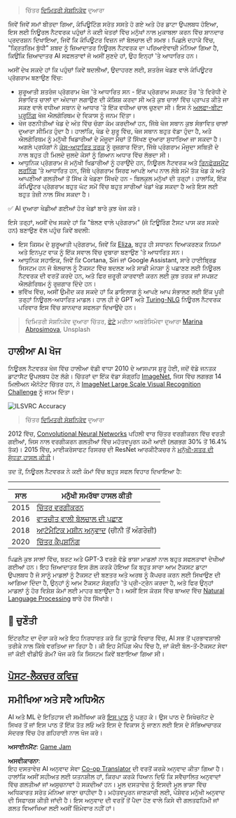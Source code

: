 <!--
CO_OP_TRANSLATOR_METADATA:
{
  "original_hash": "5d1cbc67a9690adb5b33adf297794087",
  "translation_date": "2025-08-26T08:59:22+00:00",
  "source_file": "lessons/1-Intro/README.md",
  "language_code": "pa"
}
-->
> ਚਿੱਤਰ [ਦਿਮਿਤਰੀ ਸੋਸ਼ਨਿਕੋਵ](http://soshnikov.com) ਦੁਆਰਾ

ਜਿਵੇਂ ਜਿਵੇਂ ਸਮਾਂ ਬੀਤਦਾ ਗਿਆ, ਕੰਪਿਊਟਿੰਗ ਸਰੋਤ ਸਸਤੇ ਹੋ ਗਏ ਅਤੇ ਹੋਰ ਡਾਟਾ ਉਪਲਬਧ ਹੋਇਆ, ਇਸ ਲਈ ਨਿਊਰਲ ਨੈਟਵਰਕ ਪਹੁੰਚਾਂ ਨੇ ਕਈ ਖੇਤਰਾਂ ਵਿੱਚ ਮਨੁੱਖਾਂ ਨਾਲ ਮੁਕਾਬਲਾ ਕਰਨ ਵਿੱਚ ਸ਼ਾਨਦਾਰ ਪ੍ਰਦਰਸ਼ਨ ਦਿਖਾਇਆ, ਜਿਵੇਂ ਕਿ ਕੰਪਿਊਟਰ ਵਿਜ਼ਨ ਜਾਂ ਬੋਲਚਾਲ ਦੀ ਸਮਝ। ਪਿਛਲੇ ਦਹਾਕੇ ਵਿੱਚ, "ਕ੍ਰਿਤਰਿਮ ਬੁੱਧੀ" ਸ਼ਬਦ ਨੂੰ ਜ਼ਿਆਦਾਤਰ ਨਿਊਰਲ ਨੈਟਵਰਕ ਦਾ ਪਰਿਆਏਵਾਚੀ ਮੰਨਿਆ ਗਿਆ ਹੈ, ਕਿਉਂਕਿ ਜ਼ਿਆਦਾਤਰ AI ਸਫਲਤਾਵਾਂ ਜੋ ਅਸੀਂ ਸੁਣਦੇ ਹਾਂ, ਉਹ ਇਨ੍ਹਾਂ 'ਤੇ ਆਧਾਰਿਤ ਹਨ।

ਅਸੀਂ ਦੇਖ ਸਕਦੇ ਹਾਂ ਕਿ ਪਹੁੰਚਾਂ ਕਿਵੇਂ ਬਦਲੀਆਂ, ਉਦਾਹਰਣ ਲਈ, ਸ਼ਤਰੰਜ ਖੇਡਣ ਵਾਲੇ ਕੰਪਿਊਟਰ ਪ੍ਰੋਗਰਾਮ ਬਣਾਉਣ ਵਿੱਚ:

* ਸ਼ੁਰੂਆਤੀ ਸ਼ਤਰੰਜ ਪ੍ਰੋਗਰਾਮ ਖੋਜ 'ਤੇ ਆਧਾਰਿਤ ਸਨ - ਇੱਕ ਪ੍ਰੋਗਰਾਮ ਸਪਸ਼ਟ ਤੌਰ 'ਤੇ ਵਿਰੋਧੀ ਦੇ ਸੰਭਾਵਿਤ ਚਾਲਾਂ ਦਾ ਅੰਦਾਜ਼ਾ ਲਗਾਉਣ ਦੀ ਕੋਸ਼ਿਸ਼ ਕਰਦਾ ਸੀ ਅਤੇ ਕੁਝ ਚਾਲਾਂ ਵਿੱਚ ਪ੍ਰਾਪਤ ਕੀਤੇ ਜਾ ਸਕਣ ਵਾਲੇ ਵਧੀਆ ਸਥਾਨ ਦੇ ਆਧਾਰ 'ਤੇ ਇੱਕ ਵਧੀਆ ਚਾਲ ਚੁਣਦਾ ਸੀ। ਇਸ ਨੇ [ਅਲਫਾ-ਬੀਟਾ ਪ੍ਰੂਨਿੰਗ](https://en.wikipedia.org/wiki/Alpha%E2%80%93beta_pruning) ਖੋਜ ਐਲਗੋਰਿਥਮ ਦੇ ਵਿਕਾਸ ਨੂੰ ਜਨਮ ਦਿੱਤਾ।
* ਖੋਜ ਰਣਨੀਤੀਆਂ ਖੇਡ ਦੇ ਅੰਤ ਵਿੱਚ ਚੰਗਾ ਕੰਮ ਕਰਦੀਆਂ ਹਨ, ਜਿੱਥੇ ਖੋਜ ਸਥਾਨ ਕੁਝ ਸੰਭਾਵਿਤ ਚਾਲਾਂ ਦੁਆਰਾ ਸੀਮਿਤ ਹੁੰਦਾ ਹੈ। ਹਾਲਾਂਕਿ, ਖੇਡ ਦੇ ਸ਼ੁਰੂ ਵਿੱਚ, ਖੋਜ ਸਥਾਨ ਬਹੁਤ ਵੱਡਾ ਹੁੰਦਾ ਹੈ, ਅਤੇ ਐਲਗੋਰਿਥਮ ਨੂੰ ਮਨੁੱਖੀ ਖਿਡਾਰੀਆਂ ਦੇ ਮੌਜੂਦਾ ਮੈਚਾਂ ਤੋਂ ਸਿੱਖਣ ਦੁਆਰਾ ਸੁਧਾਰਿਆ ਜਾ ਸਕਦਾ ਹੈ। ਅਗਲੇ ਪ੍ਰਯੋਗਾਂ ਨੇ [ਕੇਸ-ਅਧਾਰਿਤ ਤਰਕ](https://en.wikipedia.org/wiki/Case-based_reasoning) ਨੂੰ ਰੁਜ਼ਗਾਰ ਦਿੱਤਾ, ਜਿੱਥੇ ਪ੍ਰੋਗਰਾਮ ਮੌਜੂਦਾ ਸਥਿਤੀ ਦੇ ਨਾਲ ਬਹੁਤ ਹੀ ਮਿਲਦੇ ਜੁਲਦੇ ਕੇਸਾਂ ਨੂੰ ਗਿਆਨ ਅਧਾਰ ਵਿੱਚ ਲੱਭਦਾ ਸੀ।
* ਆਧੁਨਿਕ ਪ੍ਰੋਗਰਾਮ ਜੋ ਮਨੁੱਖੀ ਖਿਡਾਰੀਆਂ ਨੂੰ ਹਰਾਉਂਦੇ ਹਨ, ਨਿਊਰਲ ਨੈਟਵਰਕ ਅਤੇ [ਰਿਨਫੋਰਸਮੈਂਟ ਲਰਨਿੰਗ](https://en.wikipedia.org/wiki/Reinforcement_learning) 'ਤੇ ਆਧਾਰਿਤ ਹਨ, ਜਿੱਥੇ ਪ੍ਰੋਗਰਾਮ ਸਿਰਫ ਆਪਣੇ ਆਪ ਨਾਲ ਲੰਬੇ ਸਮੇਂ ਤੱਕ ਖੇਡ ਕੇ ਅਤੇ ਆਪਣੀਆਂ ਗਲਤੀਆਂ ਤੋਂ ਸਿੱਖ ਕੇ ਖੇਡਣਾ ਸਿੱਖਦੇ ਹਨ - ਬਿਲਕੁਲ ਮਨੁੱਖਾਂ ਦੀ ਤਰ੍ਹਾਂ। ਹਾਲਾਂਕਿ, ਇੱਕ ਕੰਪਿਊਟਰ ਪ੍ਰੋਗਰਾਮ ਬਹੁਤ ਘੱਟ ਸਮੇਂ ਵਿੱਚ ਬਹੁਤ ਸਾਰੀਆਂ ਖੇਡਾਂ ਖੇਡ ਸਕਦਾ ਹੈ ਅਤੇ ਇਸ ਲਈ ਬਹੁਤ ਤੇਜ਼ੀ ਨਾਲ ਸਿੱਖ ਸਕਦਾ ਹੈ।

✅ AI ਦੁਆਰਾ ਖੇਡੀਆਂ ਗਈਆਂ ਹੋਰ ਖੇਡਾਂ ਬਾਰੇ ਕੁਝ ਖੋਜ ਕਰੋ।

ਇਸੇ ਤਰ੍ਹਾਂ, ਅਸੀਂ ਦੇਖ ਸਕਦੇ ਹਾਂ ਕਿ "ਬੋਲਣ ਵਾਲੇ ਪ੍ਰੋਗਰਾਮ" (ਜੋ ਟਿਊਰਿੰਗ ਟੈਸਟ ਪਾਸ ਕਰ ਸਕਦੇ ਹਨ) ਬਣਾਉਣ ਵੱਲ ਪਹੁੰਚ ਕਿਵੇਂ ਬਦਲੀ:

* ਇਸ ਕਿਸਮ ਦੇ ਸ਼ੁਰੂਆਤੀ ਪ੍ਰੋਗਰਾਮ, ਜਿਵੇਂ ਕਿ [Eliza](https://en.wikipedia.org/wiki/ELIZA), ਬਹੁਤ ਹੀ ਸਧਾਰਨ ਵਿਆਕਰਣਕ ਨਿਯਮਾਂ ਅਤੇ ਇਨਪੁਟ ਵਾਕ ਨੂੰ ਇੱਕ ਸਵਾਲ ਵਿੱਚ ਦੁਬਾਰਾ ਬਣਾਉਣ 'ਤੇ ਆਧਾਰਿਤ ਸਨ।
* ਆਧੁਨਿਕ ਸਹਾਇਕ, ਜਿਵੇਂ ਕਿ Cortana, Siri ਜਾਂ Google Assistant, ਸਾਰੇ ਹਾਈਬ੍ਰਿਡ ਸਿਸਟਮ ਹਨ ਜੋ ਬੋਲਚਾਲ ਨੂੰ ਟੈਕਸਟ ਵਿੱਚ ਬਦਲਣ ਅਤੇ ਸਾਡੀ ਮੰਨਸ਼ਾ ਨੂੰ ਪਛਾਣਣ ਲਈ ਨਿਊਰਲ ਨੈਟਵਰਕ ਦੀ ਵਰਤੋਂ ਕਰਦੇ ਹਨ, ਅਤੇ ਫਿਰ ਜ਼ਰੂਰੀ ਕਾਰਵਾਈ ਕਰਨ ਲਈ ਕੁਝ ਤਰਕ ਜਾਂ ਸਪਸ਼ਟ ਐਲਗੋਰਿਥਮ ਨੂੰ ਰੁਜ਼ਗਾਰ ਦਿੰਦੇ ਹਨ।
* ਭਵਿੱਖ ਵਿੱਚ, ਅਸੀਂ ਉਮੀਦ ਕਰ ਸਕਦੇ ਹਾਂ ਕਿ ਡਾਇਲਾਗ ਨੂੰ ਆਪਣੇ ਆਪ ਸੰਭਾਲਣ ਲਈ ਇੱਕ ਪੂਰੀ ਤਰ੍ਹਾਂ ਨਿਊਰਲ-ਅਧਾਰਿਤ ਮਾਡਲ। ਹਾਲ ਹੀ ਦੇ GPT ਅਤੇ [Turing-NLG](https://turing.microsoft.com/) ਨਿਊਰਲ ਨੈਟਵਰਕ ਪਰਿਵਾਰ ਇਸ ਵਿੱਚ ਸ਼ਾਨਦਾਰ ਸਫਲਤਾ ਦਿਖਾਉਂਦੇ ਹਨ।

> ਦਿਮਿਤਰੀ ਸੋਸ਼ਨਿਕੋਵ ਦੁਆਰਾ ਚਿੱਤਰ, [ਫੋਟੋ](https://unsplash.com/photos/r8LmVbUKgns) ਮਰੀਨਾ ਅਬਰੋਸਿਮੋਵਾ ਦੁਆਰਾ [Marina Abrosimova](https://unsplash.com/@abrosimova_marina_foto), Unsplash

## ਹਾਲੀਆ AI ਖੋਜ

ਨਿਊਰਲ ਨੈਟਵਰਕ ਖੋਜ ਵਿੱਚ ਹਾਲੀਆ ਵੱਡੀ ਵਾਧਾ 2010 ਦੇ ਆਸਪਾਸ ਸ਼ੁਰੂ ਹੋਈ, ਜਦੋਂ ਵੱਡੇ ਜਨਤਕ ਡਾਟਾਸੈਟ ਉਪਲਬਧ ਹੋਣ ਲੱਗੇ। ਚਿੱਤਰਾਂ ਦਾ ਇੱਕ ਵੱਡਾ ਸੰਗ੍ਰਹਿ [ImageNet](https://en.wikipedia.org/wiki/ImageNet), ਜਿਸ ਵਿੱਚ ਲਗਭਗ 14 ਮਿਲੀਅਨ ਐਨੋਟੇਟ ਚਿੱਤਰ ਹਨ, ਨੇ [ImageNet Large Scale Visual Recognition Challenge](https://image-net.org/challenges/LSVRC/) ਨੂੰ ਜਨਮ ਦਿੱਤਾ।

![ILSVRC Accuracy](../../../../lessons/1-Intro/images/ilsvrc.gif)

> ਚਿੱਤਰ [ਦਿਮਿਤਰੀ ਸੋਸ਼ਨਿਕੋਵ](http://soshnikov.com) ਦੁਆਰਾ

2012 ਵਿੱਚ, [Convolutional Neural Networks](../4-ComputerVision/07-ConvNets/README.md) ਪਹਿਲੀ ਵਾਰ ਚਿੱਤਰ ਵਰਗੀਕਰਨ ਵਿੱਚ ਵਰਤੀ ਗਈਆਂ, ਜਿਸ ਨਾਲ ਵਰਗੀਕਰਨ ਗਲਤੀਆਂ ਵਿੱਚ ਮਹੱਤਵਪੂਰਨ ਕਮੀ ਆਈ (ਲਗਭਗ 30% ਤੋਂ 16.4% ਤੱਕ)। 2015 ਵਿੱਚ, ਮਾਈਕਰੋਸਾਫਟ ਰਿਸਰਚ ਦੀ ResNet ਆਰਕੀਟੈਕਚਰ ਨੇ [ਮਨੁੱਖੀ-ਸਤਰ ਦੀ ਸ਼ੁੱਧਤਾ ਹਾਸਲ ਕੀਤੀ](https://doi.org/10.1109/ICCV.2015.123)।

ਤਦ ਤੋਂ, ਨਿਊਰਲ ਨੈਟਵਰਕ ਨੇ ਕਈ ਕੰਮਾਂ ਵਿੱਚ ਬਹੁਤ ਸਫਲ ਵਿਹਾਰ ਦਿਖਾਇਆ ਹੈ:

---

ਸਾਲ | ਮਨੁੱਖੀ ਸਮਰੱਥਾ ਹਾਸਲ ਕੀਤੀ
-----|--------
2015 | [ਚਿੱਤਰ ਵਰਗੀਕਰਨ](https://doi.org/10.1109/ICCV.2015.123)
2016 | [ਵਾਤਚੀਤ ਵਾਲੀ ਬੋਲਚਾਲ ਦੀ ਪਛਾਣ](https://arxiv.org/abs/1610.05256)
2018 | [ਆਟੋਮੈਟਿਕ ਮਸ਼ੀਨ ਅਨੁਵਾਦ](https://arxiv.org/abs/1803.05567) (ਚੀਨੀ ਤੋਂ ਅੰਗਰੇਜ਼ੀ)
2020 | [ਚਿੱਤਰ ਕੈਪਸ਼ਨਿੰਗ](https://arxiv.org/abs/2009.13682)

ਪਿਛਲੇ ਕੁਝ ਸਾਲਾਂ ਵਿੱਚ, ਬਰਟ ਅਤੇ GPT-3 ਵਰਗੇ ਵੱਡੇ ਭਾਸ਼ਾ ਮਾਡਲਾਂ ਨਾਲ ਬਹੁਤ ਸਫਲਤਾਵਾਂ ਦੇਖੀਆਂ ਗਈਆਂ ਹਨ। ਇਹ ਜ਼ਿਆਦਾਤਰ ਇਸ ਗੱਲ ਕਰਕੇ ਹੋਇਆ ਕਿ ਬਹੁਤ ਸਾਰਾ ਆਮ ਟੈਕਸਟ ਡਾਟਾ ਉਪਲਬਧ ਹੈ ਜੋ ਸਾਨੂੰ ਮਾਡਲਾਂ ਨੂੰ ਟੈਕਸਟ ਦੀ ਬਣਤਰ ਅਤੇ ਅਰਥ ਨੂੰ ਕੈਪਚਰ ਕਰਨ ਲਈ ਸਿਖਾਉਣ ਦੀ ਆਗਿਆ ਦਿੰਦਾ ਹੈ, ਉਨ੍ਹਾਂ ਨੂੰ ਆਮ ਟੈਕਸਟ ਸੰਗ੍ਰਹਿ 'ਤੇ ਪ੍ਰੀ-ਟ੍ਰੇਨ ਕਰਦਾ ਹੈ, ਅਤੇ ਫਿਰ ਉਨ੍ਹਾਂ ਮਾਡਲਾਂ ਨੂੰ ਹੋਰ ਵਿਸ਼ੇਸ਼ ਕੰਮਾਂ ਲਈ ਮਾਹਰ ਬਣਾਉਂਦਾ ਹੈ। ਅਸੀਂ ਇਸ ਕੋਰਸ ਵਿੱਚ ਬਾਅਦ ਵਿੱਚ [Natural Language Processing](../5-NLP/README.md) ਬਾਰੇ ਹੋਰ ਸਿੱਖਾਂਗੇ।

## 🚀 ਚੁਣੌਤੀ

ਇੰਟਰਨੈਟ ਦਾ ਦੌਰਾ ਕਰੋ ਅਤੇ ਇਹ ਨਿਰਧਾਰਤ ਕਰੋ ਕਿ ਤੁਹਾਡੇ ਵਿਚਾਰ ਵਿੱਚ, AI ਸਭ ਤੋਂ ਪ੍ਰਭਾਵਸ਼ਾਲੀ ਤਰੀਕੇ ਨਾਲ ਕਿੱਥੇ ਵਰਤਿਆ ਜਾ ਰਿਹਾ ਹੈ। ਕੀ ਇਹ ਮੈਪਿੰਗ ਐਪ ਵਿੱਚ ਹੈ, ਜਾਂ ਕੋਈ ਬੋਲ-ਤੋਂ-ਟੈਕਸਟ ਸੇਵਾ ਜਾਂ ਕੋਈ ਵੀਡੀਓ ਗੇਮ? ਖੋਜ ਕਰੋ ਕਿ ਸਿਸਟਮ ਕਿਵੇਂ ਬਣਾਇਆ ਗਿਆ ਸੀ।

## [ਪੋਸਟ-ਲੈਕਚਰ ਕਵਿਜ਼](https://red-field-0a6ddfd03.1.azurestaticapps.net/quiz/201)

## ਸਮੀਖਿਆ ਅਤੇ ਸਵੈ ਅਧਿਐਨ

AI ਅਤੇ ML ਦੇ ਇਤਿਹਾਸ ਦੀ ਸਮੀਖਿਆ ਕਰੋ [ਇਸ ਪਾਠ](https://github.com/microsoft/ML-For-Beginners/tree/main/1-Introduction/2-history-of-ML) ਨੂੰ ਪੜ੍ਹ ਕੇ। ਉਸ ਪਾਠ ਦੇ ਸਿਖੇਚਨੋਟ ਦੇ ਸਿਖਰ ਤੋਂ ਜਾਂ ਇਸ ਪਾਠ ਤੋਂ ਇੱਕ ਤੱਤ ਲਓ ਅਤੇ ਇਸ ਦੇ ਵਿਕਾਸ ਨੂੰ ਜਾਣਨ ਲਈ ਇਸ ਦੇ ਸੱਭਿਆਚਾਰਕ ਸੰਦਰਭ ਵਿੱਚ ਹੋਰ ਗਹਿਰਾਈ ਨਾਲ ਖੋਜ ਕਰੋ।

**ਅਸਾਈਨਮੈਂਟ**: [Game Jam](assignment.md)

**ਅਸਵੀਕਾਰਨਾ**:  
ਇਹ ਦਸਤਾਵੇਜ਼ AI ਅਨੁਵਾਦ ਸੇਵਾ [Co-op Translator](https://github.com/Azure/co-op-translator) ਦੀ ਵਰਤੋਂ ਕਰਕੇ ਅਨੁਵਾਦ ਕੀਤਾ ਗਿਆ ਹੈ। ਹਾਲਾਂਕਿ ਅਸੀਂ ਸਹੀਅਤ ਲਈ ਯਤਨਸ਼ੀਲ ਹਾਂ, ਕਿਰਪਾ ਕਰਕੇ ਧਿਆਨ ਦਿਓ ਕਿ ਸਵੈਚਾਲਿਤ ਅਨੁਵਾਦਾਂ ਵਿੱਚ ਗਲਤੀਆਂ ਜਾਂ ਅਸੁਚਨਾਵਾਂ ਹੋ ਸਕਦੀਆਂ ਹਨ। ਮੂਲ ਦਸਤਾਵੇਜ਼ ਨੂੰ ਇਸਦੀ ਮੂਲ ਭਾਸ਼ਾ ਵਿੱਚ ਅਧਿਕਾਰਤ ਸਰੋਤ ਮੰਨਿਆ ਜਾਣਾ ਚਾਹੀਦਾ ਹੈ। ਮਹੱਤਵਪੂਰਨ ਜਾਣਕਾਰੀ ਲਈ, ਪੇਸ਼ੇਵਰ ਮਨੁੱਖੀ ਅਨੁਵਾਦ ਦੀ ਸਿਫਾਰਸ਼ ਕੀਤੀ ਜਾਂਦੀ ਹੈ। ਇਸ ਅਨੁਵਾਦ ਦੀ ਵਰਤੋਂ ਤੋਂ ਪੈਦਾ ਹੋਣ ਵਾਲੇ ਕਿਸੇ ਵੀ ਗਲਤਫਹਿਮੀ ਜਾਂ ਗਲਤ ਵਿਆਖਿਆ ਲਈ ਅਸੀਂ ਜ਼ਿੰਮੇਵਾਰ ਨਹੀਂ ਹਾਂ।